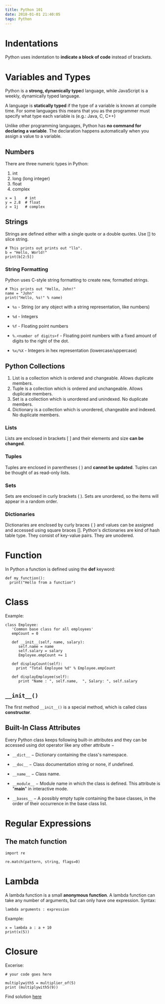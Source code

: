 ```yaml
---
title: Python 101
date: 2018-01-01 21:40:05
tags: Python
---
```


# Indentations
Python uses indentation to **indicate a block of code** instead of brackets.

# Variables and Types

Python is a **strong, dynamically type**d language, while JavaScript is a weekly, dynamically typed language.

A language is **statically typed** if the type of a variable is known at compile time. For some languages this means that you as the programmer must specify what type each variable is (e.g.: Java, C, C++)

Unlike other programming languages, Python has **no command for declaring a variable**. The declaration happens automatically when you assign a value to a variable. 

## Numbers
There are three numeric types in Python:
1. int
2. long (long integer)
3. float
4. complex
```
x = 1    # int
y = 2.8  # float
z = 1j   # complex
```

## Strings
Strings are defined either with a single quote or a double quotes.
Use [] to slice string.
```
# This prints out prints out "llo".
b = "Hello, World!"
print(b[2:5])
```
### String Formatting
Python uses C-style string formatting to create new, formatted strings. 
```
# This prints out "Hello, John!"
name = "John"
print("Hello, %s!" % name)
```
* `%s` - String (or any object with a string representation, like numbers)

* `%d` - Integers

* `%f` - Floating point numbers

* `%.<number of digits>f` - Floating point numbers with a fixed amount of digits to the right of the dot.

* `%x/%X` - Integers in hex representation (lowercase/uppercase)
## Python Collections
1. List is a collection which is ordered and changeable. Allows duplicate members.
2. Tuple is a collection which is ordered and unchangeable. Allows duplicate members.
3. Set is a collection which is unordered and unindexed. No duplicate members.
4. Dictionary is a collection which is unordered, changeable and indexed. No duplicate members.

### Lists
Lists are enclosed in brackets [ ] and their elements and size **can be changed**.

### Tuples
Tuples are enclosed in parentheses ( ) and **cannot be updated**. Tuples can be thought of as read-only lists. 

### Sets
Sets are enclosed in curly brackets ( ). Sets are unordered, so the items will appear in a random order.

### Dictionaries
Dictionaries are enclosed by curly braces { } and values can be assigned and accessed using square braces [].
Python's dictionaries are kind of hash table type. They consist of key-value pairs. They are unodered.

# Function
In Python a function is defined using the **def** keyword:
```
def my_function():
  print("Hello from a function")
```

# Class
Example:
```
class Employee:
   'Common base class for all employees'
   empCount = 0

   def __init__(self, name, salary):
      self.name = name
      self.salary = salary
      Employee.empCount += 1
   
   def displayCount(self):
     print "Total Employee %d" % Employee.empCount

   def displayEmployee(self):
      print "Name : ", self.name,  ", Salary: ", self.salary
```
## `__init__()`
The first method `__init__()` is a special method, which is called class **constructor**.
## Built-In Class Attributes
Every Python class keeps following built-in attributes and they can be accessed using dot operator like any other attribute −

* `__dict__` − Dictionary containing the class's namespace.

* `__doc__` − Class documentation string or none, if undefined.

* `__name__` − Class name.

* `__module__` − Module name in which the class is defined. This attribute is "__main__" in interactive mode.

* `__bases__` − A possibly empty tuple containing the base classes, in the order of their occurrence in the base class list.

# Regular Expressions
## The match function
```
import re

re.match(pattern, string, flags=0)
```

# Lambda
A lambda function is a small **anonymous function**.
A lambda function can take any number of arguments, but can only have one expression.
Syntax:
```
lambda arguments : expression
```
Example:
```
x = lambda a : a + 10
print(x(5))
```
# Closure
Excerise:
```
# your code goes here

multiplywith5 = multiplier_of(5)
print (multiplywith5(9))
```
Find solution [here](https://www.learnpython.org/en/Closures)